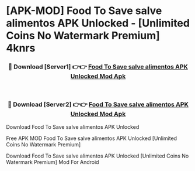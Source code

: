 # [APK-MOD] Food To Save  salve alimentos APK Unlocked - [Unlimited Coins No Watermark Premium] 4knrs



<div align="center">
<h3>🔴 Download [Server1] 👉👉 <a href="https://momento.my/?title=Food_To_Save__salve_alimentos_APK_Unlocked">Food To Save  salve alimentos APK Unlocked Mod Apk</a></h3><br>

<h3>🔴 Download [Server2] 👉👉 <a href="https://momento.my/?title=Food_To_Save__salve_alimentos_APK_Unlocked">Food To Save  salve alimentos APK Unlocked Mod Apk</a></h3>
</div>



Download Food To Save  salve alimentos APK Unlocked 

Free APK MOD Food To Save  salve alimentos APK Unlocked [Unlimited Coins No Watermark Premium]

Download Food To Save  salve alimentos APK Unlocked [Unlimited Coins No Watermark Premium] Mod For Android
